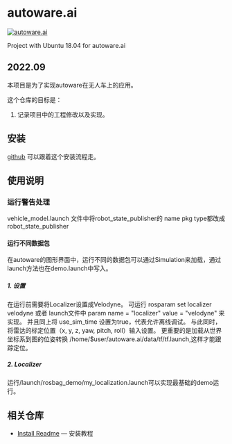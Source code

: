 # autoware.ai

[![autoware.ai](https://www.autoware.org/autoware)](https://github.com/Goldmann1995/autoware.ai/edit/main/README.md)

Project with Ubuntu 18.04 for autoware.ai


## 2022.09
本项目是为了实现autoware在无人车上的应用。

这个仓库的目标是：

1. 记录项目中的工程修改以及实现。

## 安装

 [github](https://github.com/Goldmann1995/ubuntu18.04-Autoware1.14---GPU-) 可以跟着这个安装流程走。

## 使用说明

### 运行警告处理
 vehicle_model.launch 文件中将robot_state_publisher的 name pkg type都改成 robot_state_publisher

####  运行不同数据包
在autoware的图形界面中，运行不同的数据包可以通过Simulation来加载，通过launch方法也在demo.launch中写入。

##### 1. 设置
在运行前需要将Localizer设置成Velodyne。 可运行 rosparam set localizer velodyne
或者
launch文件中  param name = "localizer"  value = "velodyne" 来实现。
并且同上将 use_sim_time 设置为true，代表允许离线调试。
与此同时，将雷达的标定位置（x, y, z, yaw, pitch, roll）输入设置。
更重要的是加载从世界坐标系到图的位姿转换 /home/$user/autoware.ai/data/tf/tf.launch,这样才能跟踪定位。
##### 2. Localizer
运行/launch/rosbag_demo/my_localization.launch可以实现最基础的demo运行。



## 相关仓库

- [Install Readme](https://github.com/Goldmann1995/ubuntu18.04-Autoware1.14---GPU-/READ.md) — 安装教程



